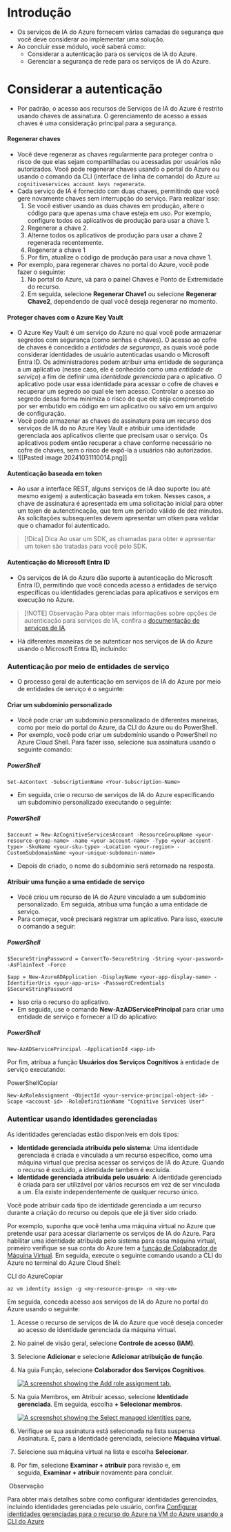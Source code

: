 # Introdução
- Os serviços de IA do Azure fornecem várias camadas de segurança que você deve considerar ao implementar uma solução.
- Ao concluir esse módulo, você saberá como:
	- Considerar a autenticação para os serviços de IA do Azure.
	- Gerenciar a segurança de rede para os serviços de IA do Azure.
# Considerar a autenticação
- Por padrão, o acesso aos recursos de Serviços de IA do Azure é restrito usando chaves de assinatura. O gerenciamento de acesso a essas chaves é uma consideração principal para a segurança.
#### Regenerar chaves
- Você deve regenerar as chaves regularmente para proteger contra o risco de que elas sejam compartilhadas ou acessadas por usuários não autorizados. Você pode regenerar chaves usando o portal do Azure ou usando o comando da CLI (interface de linha de comando) do Azure `az cognitiveservices account keys regenerate`.
- Cada serviço de IA é fornecido com duas chaves, permitindo que você gere novamente chaves sem interrupção do serviço. Para realizar isso:
	1. Se você estiver usando as duas chaves em produção, altere o código para que apenas uma chave esteja em uso. Por exemplo, configure todos os aplicativos de produção para usar a chave 1.
	2. Regenerar a chave 2.
	3. Alterne todos os aplicativos de produção para usar a chave 2 regenerada recentemente.
	4. Regenerar a chave 1
	5. Por fim, atualize o código de produção para usar a nova chave 1.
- Por exemplo, para regenerar chaves no portal do Azure, você pode fazer o seguinte:
	1. No portal do Azure, vá para o painel Chaves e Ponto de Extremidade do recurso.
	2. Em seguida, selecione **Regenerar Chave1** ou selecione **Regenerar Chave2**, dependendo de qual você deseja regenerar no momento.
#### Proteger chaves com o Azure Key Vault
- O Azure Key Vault é um serviço do Azure no qual você pode armazenar segredos com segurança (como senhas e chaves). O acesso ao cofre de chaves é concedido a _entidades de segurança_, as quais você pode considerar identidades de usuário autenticadas usando o Microsoft Entra ID. Os administradores podem atribuir uma entidade de segurança a um aplicativo (nesse caso, ele é conhecido como uma _entidade de serviço_) a fim de definir uma _identidade gerenciada_ para o aplicativo. O aplicativo pode usar essa identidade para acessar o cofre de chaves e recuperar um segredo ao qual ele tem acesso. Controlar o acesso ao segredo dessa forma minimiza o risco de que ele seja comprometido por ser embutido em código em um aplicativo ou salvo em um arquivo de configuração.
- Você pode armazenar as chaves de assinatura para um recurso dos serviços de IA do no Azure Key Vault e atribuir uma identidade gerenciada aos aplicativos cliente que precisam usar o serviço. Os aplicativos podem então recuperar a chave conforme necessário no cofre de chaves, sem o risco de expô-la a usuários não autorizados.
- ![[Pasted image 20241031110014.png]]
#### Autenticação baseada em token
- Ao usar a interface REST, alguns serviços de IA dao suporte (ou até mesmo exigem) a autenticação baseada em token. Nesses casos, a chave de assinatura é apresentada em uma solicitação inicial para obter um tojen de autenctincação, que tem um período válido de dez minutos. As solicitações subsequentes devem apresentar um otken para validar que o chamador foi autenticado.

> [!Dica] Dica
> Ao usar um SDK, as chamadas para obter e apresentar um token são tratadas para você pelo SDK.
> 

#### Autenticação do Microsoft Entra ID
- Os serviços de IA do Azure dão suporte à autenticação do Microsoft Entra ID, permitindo que você conceda acesso a entidades de serviço específicas ou identidades gerenciadas para aplicativos e serviços em execução no Azure.

> [!NOTE] Observação
> Para obter mais informações sobre opções de autenticação para serviços de IA, confira a [documentação de serviços de IA](https://learn.microsoft.com/pt-br/azure/ai-services/authentication).

- Há diferentes maneiras de se autenticar nos serviços de IA do Azure usando o Microsoft Entra ID, incluindo:
### Autenticação por meio de entidades de serviço
- O processo geral de autenticação em serviços de IA do Azure por meio de entidades de serviço é o seguinte:
#### Criar um subdomínio personalizado
- Você pode criar um subdomínio personalizado de diferentes maneiras, como por meio do portal do Azure, da CLI do Azure ou do PowerShell.
- Por exemplo, você pode criar um subdomínio usando o PowerShell no Azure Cloud Shell. Para fazer isso, selecione sua assinatura usando o seguinte comando:
##### PowerShell
```
Set-AzContext -SubscriptionName <Your-Subscription-Name>
```

- Em seguida, crie o recurso de serviços de IA do Azure especificando um subdomínio personalizado executando o seguinte:
##### PowerShell
```
$account = New-AzCognitiveServicesAccount -ResourceGroupName <your-resource-group-name> -name <your-account-name> -Type <your-account-type> -SkuName <your-sku-type> -Location <your-region> -CustomSubdomainName <your-unique-subdomain-name>
```

- Depois de criado, o nome do subdomínio será retornado na resposta.
#### Atribuir uma função a uma entidade de serviço
- Você criou um recurso de IA do Azure vinculado a um subdomínio personalizado. Em seguida, atribua uma função a uma entidade de serviço.
- Para começar, você precisará registrar um aplicativo. Para isso, execute o comando a seguir:
##### PowerShell
```
$SecureStringPassword = ConvertTo-SecureString -String <your-password> -AsPlainText -Force

$app = New-AzureADApplication -DisplayName <your-app-display-name> -IdentifierUris <your-app-uris> -PasswordCredentials $SecureStringPassword
```
- Isso cria o recurso do aplicativo.
- Em seguida, use o comando **New-AzADServicePrincipal** para criar uma entidade de serviço e fornecer a ID do aplicativo:
##### PowerShell
```
New-AzADServicePrincipal -ApplicationId <app-id>
```
Por fim, atribua a função **Usuários dos Serviços Cognitivos** à entidade de serviço executando:

PowerShellCopiar

```
New-AzRoleAssignment -ObjectId <your-service-principal-object-id> -Scope <account-id> -RoleDefinitionName "Cognitive Services User"
```

### Autenticar usando identidades gerenciadas

As identidades gerenciadas estão disponíveis em dois tipos:

- **Identidade gerenciada atribuída pelo sistema**: Uma identidade gerenciada é criada e vinculada a um recurso específico, como uma máquina virtual que precisa acessar os serviços de IA do Azure. Quando o recurso é excluído, a identidade também é excluída.
- **Identidade gerenciada atribuída pelo usuário**: A identidade gerenciada é criada para ser utilizável por vários recursos em vez de ser vinculada a um. Ela existe independentemente de qualquer recurso único.

Você pode atribuir cada tipo de identidade gerenciada a um recurso durante a criação do recurso ou depois que ele já tiver sido criado.

Por exemplo, suponha que você tenha uma máquina virtual no Azure que pretende usar para acessar diariamente os serviços de IA do Azure. Para habilitar uma identidade atribuída pelo sistema para essa máquina virtual, primeiro verifique se sua conta do Azure tem a [função de Colaborador de Máquina Virtual](https://learn.microsoft.com/pt-br/azure/role-based-access-control/built-in-roles). Em seguida, execute o seguinte comando usando a CLI do Azure no terminal do Azure Cloud Shell:

CLI do AzureCopiar

```
az vm identity assign -g <my-resource-group> -n <my-vm>
```

Em seguida, conceda acesso aos serviços de IA do Azure no portal do Azure usando o seguinte:

1. Acesse o recurso de serviços de IA do Azure que você deseja conceder ao acesso de identidade gerenciada da máquina virtual.
    
2. No painel de visão geral, selecione **Controle de acesso (IAM)**.
    
3. Selecione **Adicionar** e selecione **Adicionar atribuição de função**.
    
4. Na guia Função, selecione **Colaborador dos Serviços Cognitivos**.
    
    [![A screenshot showing the Add role assignment tab.](https://learn.microsoft.com/pt-br/training/wwl-data-ai/secure-ai-services/media/select-contributor-role-small.png)](https://learn.microsoft.com/pt-br/training/wwl-data-ai/secure-ai-services/media/select-contributor-role.png#lightbox)
    
5. Na guia Membros, em Atribuir acesso, selecione **Identidade gerenciada**. Em seguida, escolha **+ Selecionar membros**.
    
    [![A screenshot showing the Select managed identities pane.](https://learn.microsoft.com/pt-br/training/wwl-data-ai/secure-ai-services/media/select-managed-identity-small.png)](https://learn.microsoft.com/pt-br/training/wwl-data-ai/secure-ai-services/media/select-managed-identity.png#lightbox)
    
6. Verifique se sua assinatura está selecionada na lista suspensa Assinatura. E, para a Identidade gerenciada, selecione **Máquina virtual**.
    
7. Selecione sua máquina virtual na lista e escolha **Selecionar**.
    
8. Por fim, selecione **Examinar + atribuir** para revisão e, em seguida, **Examinar + atribuir** novamente para concluir.
    

 Observação

Para obter mais detalhes sobre como configurar identidades gerenciadas, incluindo identidades gerenciadas pelo usuário, confira [Configurar identidades gerenciadas para o recurso do Azure na VM do Azure usando a CLI do Azure](https://learn.microsoft.com/pt-br/azure/active-directory/managed-identities-azure-resources/qs-configure-cli-windows-vm)
